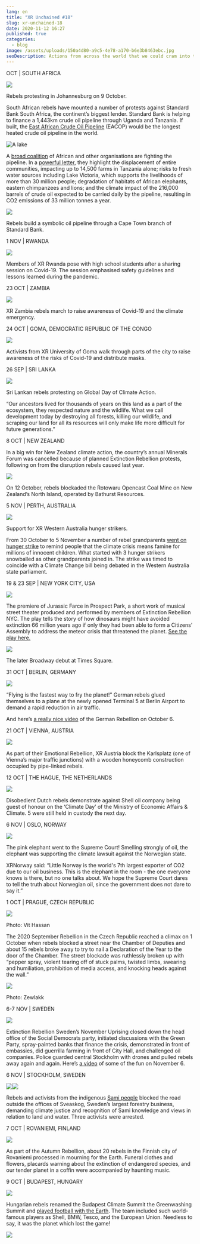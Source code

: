 ```yaml
---
lang: en
title: "XR Unchained #18"
slug: xr-unchained-18
date: 2020-11-12 16:27
published: true
categories:
  - blog
image: /assets/uploads/150a4d80-a9c5-4e78-a170-b6e3b8463ebc.jpg
seoDescription: Actions from across the world that we could cram into the newsletter this month
---
```

OCT | SOUTH AFRICA

![](/assets/uploads/3d9c5559-a490-49a5-bcab-9475c676e94b.jpg)

Rebels protesting in Johannesburg on 9 October.

South African rebels have mounted a number of protests against Standard Bank South Africa, the continent’s biggest lender. Standard Bank is helping to finance a 1,443km crude oil pipeline through Uganda and Tanzania. If built, the [East African Crude Oil Pipeline](https://en.wikipedia.org/wiki/Uganda%E2%80%93Tanzania_Crude_Oil_Pipeline) (EACOP) would be the longest heated crude oil pipeline in the world.

![A lake](/assets/uploads/916ab648-bfd1-4f63-8305-4b67293b4e0e.jpg)

A [broad coalition](https://www.inclusivedevelopment.net/international-call-on-banks-dont-finance-the-east-africa-crude-oil-pipeline/) of African and other organisations are fighting the pipeline. In a [powerful letter](https://www.banktrack.org/download/letter_from_banktrack_and_inclusive_development_international_to_standard_bank_on_standard_banks_role_in_arranging_finance_for_the_east_african_crude_oil_pipeline/190515_eacop_to_lead_arrangers.pdf), they highlight the displacement of entire communities, impacting up to 14,500 farms in Tanzania alone; risks to fresh water sources including Lake Victoria, which supports the livelihoods of more than 30 million people; degradation of habitats of African elephants, eastern chimpanzees and lions; and the climate impact of the 216,000 barrels of crude oil expected to be carried daily by the pipeline, resulting in CO2 emissions of 33 million tonnes a year.

![](/assets/uploads/d0d0c4aa-217d-4553-b346-47a5b1c31c8d.jpg)

Rebels build a symbolic oil pipeline through a Cape Town branch of Standard Bank.

1 NOV | RWANDA

![](/assets/uploads/36473d92-107b-491a-af75-13d6e2c60f62.jpg)

Members of XR Rwanda pose with high school students after a sharing session on Covid-19. The session emphasised safety guidelines and lessons learned during the pandemic.

23 OCT | ZAMBIA

![](/assets/uploads/779016ff-6433-4826-9334-b76315e1074a.jpg)

XR Zambia rebels march to raise awareness of Covid-19 and the climate emergency.

24 OCT | GOMA, DEMOCRATIC REPUBLIC OF THE CONGO

![](/assets/uploads/e851dc77-a68f-4c41-b28e-cfc0f4d18fd0.jpg)

Activists from XR University of Goma walk through parts of the city to raise awareness of the risks of Covid-19 and distribute masks.

26 SEP | SRI LANKA

![](/assets/uploads/221e1a18-5bfb-4b17-b16c-c5e75c9ef873.jpg)

Sri Lankan rebels protesting on Global Day of Climate Action.

“Our ancestors lived for thousands of years on this land as a part of the ecosystem, they respected nature and the wildlife. What we call development today by destroying all forests, killing our wildlife, and scraping our land for all its resources will only make life more difficult for future generations.”

8 OCT | NEW ZEALAND

In a big win for New Zealand climate action, the country’s annual Minerals Forum was cancelled because of planned Extinction Rebellion protests, following on from the disruption rebels caused last year.

![](/assets/uploads/07d7f6c0-e00d-4559-a175-266cc1c2b596.jpg)

On 12 October, rebels blockaded the Rotowaru Opencast Coal Mine on New Zealand’s North Island, operated by Bathurst Resources.

5 NOV | PERTH, AUSTRALIA

![](/assets/uploads/35cf0fda-78a8-480f-b6af-963f2254bb04.jpg)

Support for XR Western Australia hunger strikers.

From 30 October to 5 November a number of rebel grandparents [went on hunger strike](https://www.facebook.com/ausrebellionwa/videos/361050368286692/?t=48) to remind people that the climate crisis means famine for millions of innocent children. What started with 3 hunger strikers snowballed as other grandparents joined in. The strike was timed to coincide with a Climate Change bill being debated in the Western Australia state parliament.

19 & 23 SEP | NEW YORK CITY, USA

![](/assets/uploads/cafda172-128b-44e4-93e6-e1e05a751f35.jpg)

The premiere of Jurassic Farce in Prospect Park, a short work of musical street theater produced and performed by members of Extinction Rebellion NYC. The play tells the story of how dinosaurs might have avoided extinction 66 million years ago if only they had been able to form a Citizens’ Assembly to address the meteor crisis that threatened the planet. [See the play here.](https://youtu.be/AgQkSvZ-24g)

![](/assets/uploads/7c15cb49-2d5a-484a-9a3a-4aa19da79e5e.jpg)

The later Broadway debut at Times Square.

31 OCT | BERLIN, GERMANY

![](/assets/uploads/f85a52ed-04e8-405d-9334-9f8ad5102b45.jpg)

“Flying is the fastest way to fry the planet!” German rebels glued themselves to a plane at the newly opened [](https://twitter.com/hashtag/BER?src=hashtag_click) Terminal 5 at Berlin Airport to demand a rapid reduction in air traffic.

And here’s [a really nice video](https://www.facebook.com/xrberlin/posts/632412920790824.) of the German Rebellion on October 6.

21 OCT | VIENNA, AUSTRIA

![](/assets/uploads/13e6a719-a03b-4810-9b3e-ed2804645279.jpg)

As part of their Emotional Rebellion, XR Austria block the Karlsplatz (one of Vienna’s major traffic junctions) with a wooden honeycomb construction occupied by pipe-linked rebels.

12 OCT | THE HAGUE, THE NETHERLANDS

![](/assets/uploads/b46caeeb-c46a-4342-85e0-398d931738d3.jpg)

Disobedient Dutch rebels demonstrate against Shell oil company being guest of honour on the ‘Climate Day’ of the Ministry of Economic Affairs & Climate. 5 were still held in custody the next day.

6 NOV | OSLO, NORWAY

![](/assets/uploads/0f41d7e9-a8e2-47bd-a172-fe21eb4223ab.jpg)

The pink elephant went to the Supreme Court! Smelling strongly of oil, the elephant was supporting the climate lawsuit against the Norwegian state.

XRNorway said: “Little Norway is the world's 7th largest exporter of CO2 due to our oil business. This is the elephant in the room - the one everyone knows is there, but no one talks about. We hope the Supreme Court dares to tell the truth about Norwegian oil, since the government does not dare to say it.”

1 OCT | PRAGUE, CZECH REPUBLIC

![](/assets/uploads/bcd9dbe4-1179-430d-8b93-4b3603e34e94.jpg)

Photo: Vit Hassan

The 2020 September Rebellion in the Czech Republic reached a climax on 1 October when rebels blocked a street near the Chamber of Deputies and about 15 rebels broke away to try to nail a Declaration of the Year to the door of the Chamber. The street blockade was ruthlessly broken up with “pepper spray, violent tearing off of stuck palms, twisted limbs, swearing and humiliation, prohibition of media access, and knocking heads against the wall.”

![](/assets/uploads/b1516a4e-ccdf-4c9a-adc3-95078b68a4c3.jpg)

Photo: Zewlakk

6-7 NOV | SWEDEN

![](/assets/uploads/150a4d80-a9c5-4e78-a170-b6e3b8463ebc.jpg)

Extinction Rebellion Sweden’s November Uprising closed down the head office of the Social Democrats party, initiated discussions with the Green Party, spray-painted banks that finance the crisis, demonstrated in front of embassies, did guerrilla farming in front of City Hall, and challenged oil companies. Police guarded central Stockholm with drones and pulled rebels away again and again. Here’s [a video](https://www.facebook.com/extinctionrebellionsverige/videos/683802399176352/?t=872) of some of the fun on November 6.

6 NOV | STOCKHOLM, SWEDEN

![](https://lh4.googleusercontent.com/0mJvEnj-mGsiwOYBtq8K54Cslz6YV5PJW50dl2YEhaYv6Wi3xE0KA_KfYKjj6sk_Hx-beF_AFhfsvwQZ-UThQLVdKatOObU6MxDy84MYMl2wBlZLGPxn89hCjfllKg03qM6HM-Hw)![](/assets/uploads/8008e1fb-b26f-4e54-86db-ba625605cd1b.jpg)

Rebels and activists from the indigenous [Sami people](https://en.wikipedia.org/wiki/S%C3%A1mi_people) blocked the road outside the offices of Sveaskog, Sweden’s largest forestry business, demanding climate justice and recognition of Sami knowledge and views in relation to land and water. Three activists were arrested.

7 OCT | ROVANIEMI, FINLAND

![](/assets/uploads/5b8cee9f-4aac-4505-9366-63fffa5a8347.jpg)

As part of the Autumn Rebellion, about 20 rebels in the Finnish city of Rovaniemi processed in mourning for the Earth. Funeral clothes and flowers, placards warning about the extinction of endangered species, and our tender planet in a coffin were accompanied by haunting music.

9 OCT | BUDAPEST, HUNGARY

![](/assets/uploads/2bde24c2-377d-4d05-8219-82074b90bf41.jpg)

Hungarian rebels renamed the Budapest Climate Summit the Greenwashing Summit and [played football with the Earth](https://www.facebook.com/xrhungary/videos/1295449884142203/?t=75). The team included such world-famous players as Shell, BMW, Tesco, and the European Union. Needless to say, it was the planet which lost the game!

![](/assets/uploads/2f3266de-ad57-4e57-9a11-bb261bbfa4a6.jpg)